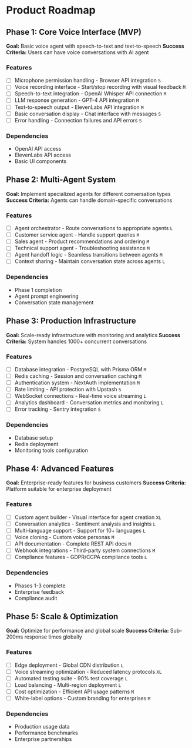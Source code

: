 # Product Roadmap

## Phase 1: Core Voice Interface (MVP)

**Goal:** Basic voice agent with speech-to-text and text-to-speech
**Success Criteria:** Users can have voice conversations with AI agent

### Features

- [ ] Microphone permission handling - Browser API integration `S`
- [ ] Voice recording interface - Start/stop recording with visual feedback `M`
- [ ] Speech-to-text integration - OpenAI Whisper API connection `M`
- [ ] LLM response generation - GPT-4 API integration `M`
- [ ] Text-to-speech output - ElevenLabs API integration `M`
- [ ] Basic conversation display - Chat interface with messages `S`
- [ ] Error handling - Connection failures and API errors `S`

### Dependencies

- OpenAI API access
- ElevenLabs API access
- Basic UI components

## Phase 2: Multi-Agent System

**Goal:** Implement specialized agents for different conversation types
**Success Criteria:** Agents can handle domain-specific conversations

### Features

- [ ] Agent orchestrator - Route conversations to appropriate agents `L`
- [ ] Customer service agent - Handle support queries `M`
- [ ] Sales agent - Product recommendations and ordering `M`
- [ ] Technical support agent - Troubleshooting assistance `M`
- [ ] Agent handoff logic - Seamless transitions between agents `M`
- [ ] Context sharing - Maintain conversation state across agents `L`

### Dependencies

- Phase 1 completion
- Agent prompt engineering
- Conversation state management

## Phase 3: Production Infrastructure

**Goal:** Scale-ready infrastructure with monitoring and analytics
**Success Criteria:** System handles 1000+ concurrent conversations

### Features

- [ ] Database integration - PostgreSQL with Prisma ORM `M`
- [ ] Redis caching - Session and conversation caching `M`
- [ ] Authentication system - NextAuth implementation `M`
- [ ] Rate limiting - API protection with Upstash `S`
- [ ] WebSocket connections - Real-time voice streaming `L`
- [ ] Analytics dashboard - Conversation metrics and monitoring `L`
- [ ] Error tracking - Sentry integration `S`

### Dependencies

- Database setup
- Redis deployment
- Monitoring tools configuration

## Phase 4: Advanced Features

**Goal:** Enterprise-ready features for business customers
**Success Criteria:** Platform suitable for enterprise deployment

### Features

- [ ] Custom agent builder - Visual interface for agent creation `XL`
- [ ] Conversation analytics - Sentiment analysis and insights `L`
- [ ] Multi-language support - Support for 10+ languages `L`
- [ ] Voice cloning - Custom voice personas `M`
- [ ] API documentation - Complete REST API docs `M`
- [ ] Webhook integrations - Third-party system connections `M`
- [ ] Compliance features - GDPR/CCPA compliance tools `L`

### Dependencies

- Phases 1-3 complete
- Enterprise feedback
- Compliance audit

## Phase 5: Scale & Optimization

**Goal:** Optimize for performance and global scale
**Success Criteria:** Sub-200ms response times globally

### Features

- [ ] Edge deployment - Global CDN distribution `L`
- [ ] Voice streaming optimization - Reduced latency protocols `XL`
- [ ] Automated testing suite - 90% test coverage `L`
- [ ] Load balancing - Multi-region deployment `L`
- [ ] Cost optimization - Efficient API usage patterns `M`
- [ ] White-label options - Custom branding for enterprises `M`

### Dependencies

- Production usage data
- Performance benchmarks
- Enterprise partnerships